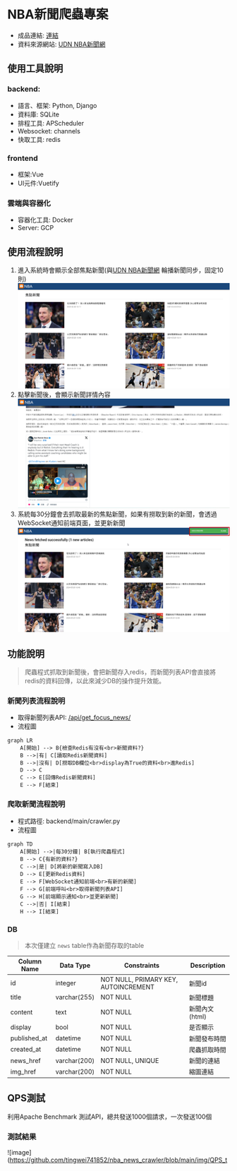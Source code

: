# NBA新聞爬蟲專案

* 成品連結: [連結](http://34.122.154.90/)
* 資料來源網站: [UDN NBA新聞網](https://tw-nba.udn.com/nba/index)

## 使用工具說明
### backend:
* 語言、框架: Python, Django
* 資料庫: SQLite
* 排程工具: APScheduler
* Websocket: channels
* 快取工具: redis
### frontend
* 框架:Vue
* UI元件:Vuetify
### 雲端與容器化
* 容器化工具: Docker
* Server: GCP

## 使用流程說明
1. 進入系統時會顯示全部焦點新聞(與[UDN NBA新聞網](https://tw-nba.udn.com/nba/index) 輪播新聞同步，固定10則)
 ![image](https://github.com/tingwei741852/nba_news_crawler/blob/main/img/home.png)
2. 點擊新聞後，會顯示新聞詳情內容
![image](https://github.com/tingwei741852/nba_news_crawler/blob/main/img/content.png)
3. 系統每30分鐘會去抓取最新的焦點新聞，如果有撈取到新的新聞，會透過WebSocket通知前端頁面，並更新新聞
![image](https://github.com/tingwei741852/nba_news_crawler/blob/main/img/websocket_notice.png)

## 功能說明
> 爬蟲程式抓取到新聞後，會把新聞存入redis，而新聞列表API會直接將redis的資料回傳，以此來減少DB的操作提升效能。
### 新聞列表流程說明
* 取得新聞列表API: [/api/get_focus_news/](http://34.122.154.90:8000/api/get_focus_news/)
* 流程圖
```mermaid
graph LR
    A[開始] --> B{檢查Redis有沒有<br>新聞資料?}
    B -->|有| C[讀取Redis新聞資料]
    B -->|沒有| D[撈取DB欄位<br>display為True的資料<br>進Redis]
    D --> C
    C --> E[回傳Redis新聞資料]
    E --> F[結束]
```

### 爬取新聞流程說明
* 程式路徑: backend/main/crawler.py
* 流程圖
```mermaid
graph TD
    A[開始] -->|每30分鐘| B[執行爬蟲程式]
    B --> C{有新的資料?}
    C -->|是| D[將新的新聞寫入DB]
    D --> E[更新Redis資料]
    E --> F[WebSocket通知前端<br>有新的新聞]
    F --> G[前端呼叫<br>取得新聞列表API]
    G --> H[前端顯示通知<br>並更新新聞]
    C -->|否| I[結束]
    H --> I[結束]
```

### DB
> 本次僅建立 `news` table作為新聞存取的table

| Column Name  | Data Type    | Constraints                            | Description             |
|--------------|--------------|----------------------------------------|-------------------------|
| id           | integer      | NOT NULL, PRIMARY KEY, AUTOINCREMENT   | 新聞id                  |
| title        | varchar(255) | NOT NULL                               | 新聞標題                |
| content      | text         | NOT NULL                               | 新聞內文(html)          |
| display      | bool         | NOT NULL                               | 是否顯示                |
| published_at | datetime     | NOT NULL                               | 新聞發布時間            |
| created_at   | datetime     | NOT NULL                               | 爬蟲抓取時間            |
| news_href    | varchar(200) | NOT NULL, UNIQUE                       | 新聞的連結              |
| img_href     | varchar(200) | NOT NULL                               | 縮圖連結                |

## QPS測試
利用Apache Benchmark 測試API，總共發送1000個請求，一次發送100個
### 測試結果
 ![image](https://github.com/tingwei741852/nba_news_crawler/blob/main/img/QPS_t
